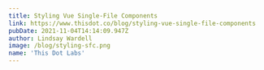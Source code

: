 ```yaml
---
title: Styling Vue Single-File Components
link: https://www.thisdot.co/blog/styling-vue-single-file-components
pubDate: 2021-11-04T14:14:09.947Z
author: Lindsay Wardell
image: /blog/styling-sfc.png
name: 'This Dot Labs'
---
```

